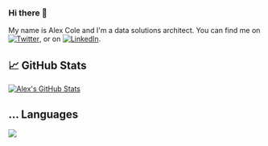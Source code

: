 ### Hi there 👋

<!--
**alcole/alcole** is a ✨ _special_ ✨ repository because its `README.md` (this file) appears on your GitHub profile.

Here are some ideas to get you started:

- 🔭 I’m currently working on ...
- 🌱 I’m currently learning ...
- 👯 I’m looking to collaborate on ...
- 🤔 I’m looking for help with ...
- 💬 Ask me about ...
- 📫 How to reach me: ...
- 😄 Pronouns: ...
- ⚡ Fun fact: ...
-->


My name is Alex Cole and I'm a data solutions architect. You can find me on [![Twitter][1.2]][1], or on [![LinkedIn][3.2]][3].


## &#x1f4c8; GitHub Stats

<a href="https://github.com/alcole/alcole">
  <img align="center" src="https://github-readme-stats.vercel.app/api?username=alcole&count_private=true&show_icons=true&line_height=27&count_private=true&title_color=ffffff&text_color=c9cacc&icon_color=2bbc8a&bg_color=1d1f21" alt="Alex's GitHub Stats" />
</a>

## &#x2026; Languages
<a href="https://github.com/alcole/alcole">
  <img align="center" src="https://github-readme-stats.vercel.app/api/top-langs/?username=alcole&count_private=true&title_color=ffffff&text_color=c9cacc&icon_color=2bbc8a&bg_color=1d1f21" />
</a>

<!-- links to social media icons -->

<!-- icons with padding -->

[1.1]: http://i.imgur.com/tXSoThF.png (twitter icon with padding)
[2.1]: http://i.imgur.com/0o48UoR.png (github icon with padding)

<!-- icons without padding -->

[1.2]: http://i.imgur.com/wWzX9uB.png (twitter icon without padding)
[2.2]: http://i.imgur.com/9I6NRUm.png (github icon without padding)
[3.2]: https://raw.githubusercontent.com/MartinHeinz/MartinHeinz/master/linkedin-3-16.png (LinkedIn icon without padding)
<!-- links to your social media accounts -->

[1]: https://twitter.com/AlexJCole
[2]: https://github.com/alcole
[3]: https://www.linkedin.com/in/alexcole01

<!-- Resources -->
<!-- Icons: https://simpleicons.org/ -->
<!-- GitHub Stats: https://github.com/anuraghazra/github-readme-stats -->
<!-- Emojis: https://emojipedia.org/emoji/ -->
<!-- HTML Emojis: https://www.fileformat.info/index.htm -->
<!-- Shields: https://shields.io/ -->
<!-- Awesome GitHub Profile README: https://github.com/abhisheknaiidu/awesome-github-profile-readme -->
